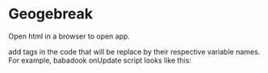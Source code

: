 # Geogebreak
Open html in a browser to open app.

add tags in the code that will be replace by their respective variable names. For example, babadook onUpdate script looks like this:

<script>
var a = ggbApplet.getValueString('#t');
var len = a.length;
for(var i = 0; i < len; i++) a = a.replace(' ', '');
len = a.length;
for(var i = 0; i < len; i++) a = a.replace('?', '');

try {
var num = parseFloat(a);
  if(isNaN(num)) throw 'ERROR';
  //num = Math.abs(num);
  //num = Math.round(num);
  //if(num > 999) num = 999;
  ggbApplet.setTextValue('#t', ''+num);
} catch(err) {
  ggbApplet.setTextValue('#t', '?');
}
</script>
